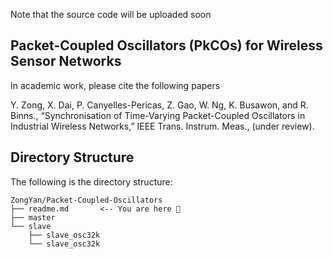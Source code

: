 Note that the source code will be uploaded soon

## Packet-Coupled Oscillators (PkCOs) for Wireless Sensor Networks
In academic work, please cite the following papers

Y. Zong, X. Dai, P. Canyelles-Pericas, Z. Gao, W. Ng, K. Busawon, and R. Binns., “Synchronisation of Time-Varying Packet-Coupled Oscillators in Industrial Wireless Networks,” IEEE Trans. Instrum. Meas., (under review).

## Directory Structure
The following is the directory structure:

```
ZongYan/Packet-Coupled-Oscillators
├── readme.md		<-- You are here 📌
├── master
└── slave
	├── slave_osc32k
	└── slave_osc32k
```
